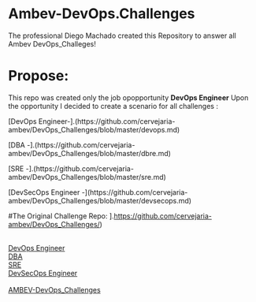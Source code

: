 # Ambev-DevOps.Challenges
The professional Diego Machado created this Repository to answer all Ambev DevOps_Challeges! 

# Propose:

This repo was created only the job opopportunity <b>DevOps Engineer</b>
Upon the opportunity I decided to create a scenario for all challenges :

<p>[DevOps Engineer-].(https://github.com/cervejaria-ambev/DevOps_Challenges/blob/master/devops.md)</p>
<p>[DBA -].(https://github.com/cervejaria-ambev/DevOps_Challenges/blob/master/dbre.md)</p>
<p>[SRE -].(https://github.com/cervejaria-ambev/DevOps_Challenges/blob/master/sre.md)</p>
<p>[DevSecOps Engineer -](https://github.com/cervejaria-ambev/DevOps_Challenges/blob/master/devsecops.md)</p>

#The Original Challenge Repo:
].https://github.com/cervejaria-ambev/DevOps_Challenges/)




<br>[DevOps Engineer](http://exemplo.com/)</br>
[DBA](http://exemplo.com/)
<br>[SRE](http://exemplo.com/)</br>
[DevSecOps Engineer](http://exemplo.com/)</br>
<br>[AMBEV-DevOps_Challenges](https://github.com/cervejaria-ambev/DevOps_Challenges/)</br>
